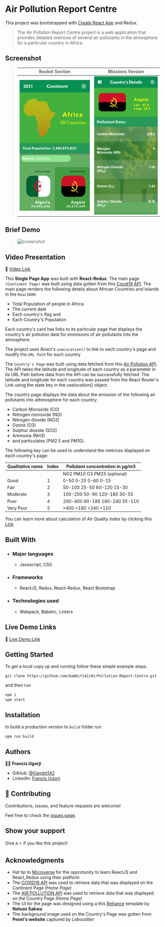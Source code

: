 # Air Pollution Report Centre
This project was bootstrapped with [Create React App](https://github.com/facebook/create-react-app) and Redux.


> The Air Pollution Report Centre project is a web application that provides detailed metrices of several air pollutants in the atmosphere for a particular country in Africa.


## Screenshot
> |Rocket Section|Missions Version|
> |--------------|----------------|
> |![screenshot](./src/assets/Snapshot1.png)|![screenshot2](./src/assets/Snapshot2.png)|!

## Brief Demo

> ![screenshot](./src/assets/brief-demo.gif)

## Video Presentation
🔗 [Video Link](https://www.loom.com/share/fef8525437e747b6a48e5e2d3a972d78)

This **Single Page App**  was built with **React-Redux**. The main page `(Continent Page)` was built using data gotten from this [Covid19 API](https://disease.sh/v3/covid-19/countries). The main page renders the following details about African Countries and Islands in the `ReactDOM`:
- Total Population of people in Africa
- The current date
- Each country's flag and 
- Each Country's Population

Each country's card has links to its particular page that displays the country's air pollution data for emmisions of air pollutants into the atmosphere.

The project uses _React's `useLocation()`_ to link to each country's page and modify the _`URL Path`_ for each country

The `Country's Page` was built using data fetched from this [Air Pollution API](https://openweathermap.org/api/air-pollution). The API takes the latitude and longitude of each country as a parameter in its URL Path before data from the API can be successfully fetched. The latitude and longitude for each country was passed from the React Router's Link using the state key in the uselocation() object.

The country page displays the data about the emission of the following air pollutants into athmosphere for each country:
- Carbon Monoxide (CO)
- Nitrogen monoxide (NO)
- Nitrogen dioxide (NO2)
- Ozone (O3)
- Sulphur dioxide (SO2)
- Ammonia (NH3)
- and particulates (PM2.5 and PM10).

The following key can be used to understand the metrices displayed on each country's page:

| Qualitative name | Index | Pollutant concentration in μg/m3 |
|----------------|-----|-----------------------------|
|                |     | NO2	PM10	O3	PM25 (optional) |
| Good	         | 1	 | 0-50	0-25	0-60	0-15 |
| Fair	         | 2	 | 50-100	25-50	60-120	15-30 |
| Moderate	     |  3	 | 100-200	50-90	120-180	30-55 |
| Poor	         |  4	 | 200-400	90-180	180-240	55-110 |
| Very Poor	     |  5	 | >400	>180	>240	>110 |

You can learn more about calculation of Air Quality index by clicking this [Link](https://en.wikipedia.org/wiki/Air_quality_index#CAQI)


## Built With

- ### Major languages
  - Javascript, CSS
- ### Frameworks
  - ReactJS, Redux, React-Redux, React Bootstrap
- ### Technologies used
  - Webpack, Babelrc, Linters

## Live Demo Links

🔗 [Live Demo Link](https://air-pollution-centre.herokuapp.com/)

## Getting Started

To get a local copy up and running follow these simple example steps.

```
git clone https://github.com/Gambit142/AirPollution-Report-Centre.git
```

and then run

```
npm i
npm start
```

## Installation

to build a production version to `bulid` folder run

```
npm run build
```

## Authors

👨🏿 **Francis Ugorji**

- GitHub: [@Gambit142](https://github.com/Gambit142)
- LinkedIn: [Francis Ugorji](https://www.linkedin.com/in/francis-ugorji/)


## 🤝 Contributing

Contributions, issues, and feature requests are welcome!

Feel free to check the [issues page](https://github.com/Gambit142/AirPollution-Report-Centre/issues).

## Show your support

Give a ⭐️ if you like this project!

## Acknowledgments

- Hat tip to [Microverse](https://www.microverse.org/) for the opprotunity to learn ReactJS and React_Redux using their platform
- The [COVID19 API](https://disease.sh/v3/covid-19/countries) was used to retrieve data that was displayed on the Continent Page _(Home Page)_
- The [AIR POLLUTION API](https://openweathermap.org/api/air-pollution) was used to retrieve data that was displayed on the Country Page _(Home Page)_
- The UI for the page was designed using a this [Behance](https://www.behance.net/gallery/31579789/Ballhead-App-%28Free-PSDs%29) template by **Nelson Sakwa**
- The background image used on the Country's Page was gotten from **Pexel's website** captured by _Leboutillier_